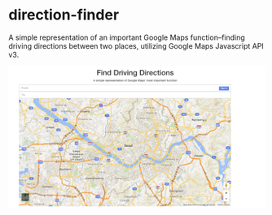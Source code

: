 # direction-finder
A simple representation of an important Google Maps function–finding driving directions between two places, utilizing Google Maps Javascript API v3.

![screenshot](./directions.png)
